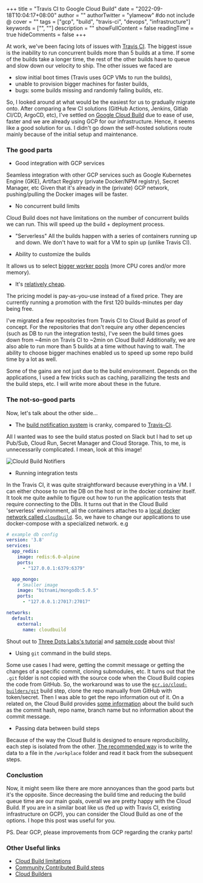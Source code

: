 +++
title = "Travis CI to Google Cloud Build"
date = "2022-09-18T10:04:17+08:00"
author = ""
authorTwitter = "ylameow" #do not include @
cover = ""
tags = ["gcp", "build", "travis-ci", "devops", "infrastructure"]
keywords = ["", ""]
description = ""
showFullContent = false
readingTime = true
hideComments = false
+++

At work, we've been facing lots of issues with [Travis CI](https://www.travis-ci.com/).
The biggest issue is the inability to run concurrent builds more than 5 builds at a time. If some of the builds take a longer time, the rest of the other builds have to queue and slow down our velocity to ship.
The other issues we faced are
- slow initial boot times (Travis uses GCP VMs to run the builds),
- unable to provision bigger machines for faster builds,
- bugs: some builds missing and randomly failing builds, etc.

So, I looked around at what would be the easiest for us to gradually migrate onto. After comparing a few CI solutions (GitHub Actions, Jenkins, Gitlab CI/CD, ArgoCD, etc), I've settled on [Google Cloud Build](https://cloud.google.com/build) due to ease of use, faster and we are already using GCP for our infrastructure. Hence, it seems like a good solution for us.
I didn't go down the self-hosted solutions route mainly because of the initial setup and maintenance.


### The good parts

- Good integration with GCP services

Seamless integration with other GCP services such as Google Kubernetes Engine (GKE), Artifact Registry (private Docker/NPM registry), Secret Manager, etc
Given that it's already in the (private) GCP network, pushing/pulling the Docker images will be faster.

- No concurrent build limits

Cloud Build does not have limitations on the number of concurrent builds we can run. This will speed up the build + deployment process.

- "Serverless"
All the builds happen with a series of containers running up and down. We don't have to wait for a VM to spin up (unlike Travis CI).

- Ability to customize the builds

It allows us to select [bigger worker pools](https://cloud.google.com/build/docs/private-pools/private-pool-config-file-schema#machinetype) (more CPU cores and/or more memory).

- It's [relatively cheap](https://cloud.google.com/build/pricing).

The pricing model is pay-as-you-use instead of a fixed price.
They are currently running a promotion with the first 120 builds-minutes per day being free.

I've migrated a few repositories from Travis CI to Cloud Build as proof of concept.
For the repositories that don't require any other depencencies (such as DB to run the integration tests), I've seen the build times goes down from ~4min on Travis CI to ~2min on Cloud Build!
Additionally, we are also able to run more than 5 builds at a time without having to wait.
The ability to choose bigger machines enabled us to speed up some repo build time by a lot as well.

Some of the gains are not just due to the build environment. Depends on the applications, I used a few tricks such as caching, parallizing the tests and the build steps, etc.
I will write more about these in the future.

### The not-so-good parts

Now, let's talk about the other side...

- The [build notification system](https://cloud.google.com/build/docs/configuring-notifications/notifiers) is cranky, compared to [Travis-CI](https://docs.travis-ci.com/user/notifications/).

All I wanted was to see the build status posted on Slack but I had to set up Pub/Sub, Cloud Run, Secret Manager and Cloud Storage. This, to me, is unnecessarily complicated.
I mean, look at this image!

![Clould Build Notifiers](https://cloud.google.com/build/images/cloud-build-notifiers.svg)

- Running integration tests

In the Travis CI, it was quite straightforward because everything in a VM.
I can either choose to run the DB on the host or in the docker container itself.
It took me quite awhile to figure out how to run the application tests that require connecting to the DBs.
It turns out that in the Cloud Build 'serverless' environment, all the containers attaches to a [local docker network called `cloudbuild`](https://cloud.google.com/build/docs/build-config-file-schema#network).
So, we have to change our applications to use docker-compose with a specialized network. e.g
```yaml
# example db config
version: '3.8'
services:
  app_redis:
    image: redis:6.0-alpine
    ports:
      - "127.0.0.1:6379:6379"

  app_mongo:
    # Smaller image
    image: "bitnami/mongodb:5.0.5"
    ports:
      - "127.0.0.1:27017:27017"

networks:
  default:
    external:
      name: cloudbuild
```
Shout out to [Three Dots Labs's tutorial](https://threedots.tech/post/running-integration-tests-on-google-cloud-build/) and [sample code](https://gitbub.com/ThreeDotsLabs/wild-workouts-go-ddd-example) about this!

- Using `git` command in the build steps.

Some use cases I had were, getting the commit message or getting the changes of a specific commit, cloning submodules, etc.
It turns out that the `.git` folder is not copied with the source code when the Cloud Build copies the code from GitHub.
So, the workaround was to use the [`gcr.io/cloud-builders/git`](https://github.com/GoogleCloudPlatform/cloud-builders/tree/master/git) build step, clone the repo manually from GitHub with token/secret. Then I was able to get the repo information out of it.
On a related on, the Cloud Build provides [some information](https://cloud.google.com/build/docs/configuring-builds/substitute-variable-values#using_default_substitutions) about the build such as the commit hash, repo name, branch name but no information about the commit message.

- Passing data between build steps

Because of the way the Cloud Build is designed to ensure reproducibility, each step is isolated from the other.
[The recommended way](https://cloud.google.com/build/docs/configuring-builds/pass-data-between-steps) is to write the data to a file in the `/workplace` folder and read it back from the subsequent steps.


### Conclustion

Now, it might seem like there are more annoyances than the good parts but it's the opposite.
Since decreasing the build time and reducing the build queue time are our main goals, overall we are pretty happy with the Cloud Build.
If you are in a similar boat like us (fed up with Travis CI, existing infrastructure on GCP), you can consider the Cloud Build as one of the options.
I hope this post was useful for you.

PS. Dear GCP, please improvements from GCP regarding the cranky parts!

### Other Useful links

- [Cloud Build limitations](https://cloud.google.com/build/quotas)
- [Community Contributed Build steps](https://github.com/GoogleCloudPlatform/cloud-builders-community)
- [Cloud Builders](https://cloud.google.com/build/docs/cloud-builders)
